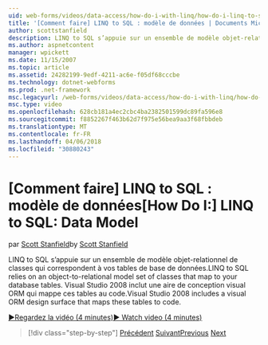 ```yaml
---
uid: web-forms/videos/data-access/how-do-i-with-linq/how-do-i-linq-to-sql-data-model
title: '[Comment faire] LINQ to SQL : modèle de données | Documents Microsoft'
author: scottstanfield
description: LINQ to SQL s’appuie sur un ensemble de modèle objet-relationnel de classes qui correspondent à vos tables de base de données. Visual Studio 2008 inclut une aire de conception visual ORM...
ms.author: aspnetcontent
manager: wpickett
ms.date: 11/15/2007
ms.topic: article
ms.assetid: 24282199-9edf-4211-ac6e-f05df68cccbe
ms.technology: dotnet-webforms
ms.prod: .net-framework
msc.legacyurl: /web-forms/videos/data-access/how-do-i-with-linq/how-do-i-linq-to-sql-data-model
msc.type: video
ms.openlocfilehash: 628cb181a4ec2cbc4ba2382501599dc89fa596e8
ms.sourcegitcommit: f8852267f463b62d7f975e56bea9aa3f68fbbdeb
ms.translationtype: MT
ms.contentlocale: fr-FR
ms.lasthandoff: 04/06/2018
ms.locfileid: "30880243"
---
```

<a name="how-do-i-linq-to-sql-data-model"></a><span data-ttu-id="b86e0-104">[Comment faire] LINQ to SQL : modèle de données</span><span class="sxs-lookup"><span data-stu-id="b86e0-104">[How Do I:] LINQ to SQL: Data Model</span></span>
====================
<span data-ttu-id="b86e0-105">par [Scott Stanfield](https://github.com/scottstanfield)</span><span class="sxs-lookup"><span data-stu-id="b86e0-105">by [Scott Stanfield](https://github.com/scottstanfield)</span></span>

<span data-ttu-id="b86e0-106">LINQ to SQL s’appuie sur un ensemble de modèle objet-relationnel de classes qui correspondent à vos tables de base de données.</span><span class="sxs-lookup"><span data-stu-id="b86e0-106">LINQ to SQL relies on an object-to-relational model set of classes that map to your database tables.</span></span> <span data-ttu-id="b86e0-107">Visual Studio 2008 inclut une aire de conception visual ORM qui mappe ces tables au code.</span><span class="sxs-lookup"><span data-stu-id="b86e0-107">Visual Studio 2008 includes a visual ORM design surface that maps these tables to code.</span></span>

[<span data-ttu-id="b86e0-108">&#9654;Regardez la vidéo (4 minutes)</span><span class="sxs-lookup"><span data-stu-id="b86e0-108">&#9654; Watch video (4 minutes)</span></span>](https://channel9.msdn.com/Blogs/ASP-NET-Site-Videos/how-do-i-linq-to-sql-data-model)

> [!div class="step-by-step"]
> <span data-ttu-id="b86e0-109">[Précédent](how-do-i-linq-to-sql-overview.md)
> [Suivant](how-do-i-linq-to-sql-querying-the-database.md)</span><span class="sxs-lookup"><span data-stu-id="b86e0-109">[Previous](how-do-i-linq-to-sql-overview.md)
[Next](how-do-i-linq-to-sql-querying-the-database.md)</span></span>
